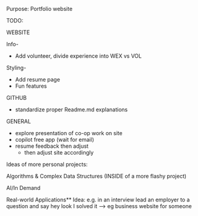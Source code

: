 Purpose:
Portfolio website


TODO:

WEBSITE

Info-
- Add volunteer, divide experience into WEX vs VOL

Styling-
- Add resume page
- Fun features



GITHUB
- standardize proper Readme.md explanations


GENERAL
- explore presentation of co-op work on site
- copilot free app (wait for email)
- resume feedback then adjust
    - then adjust site accordingly






Ideas of more personal projects:

Algorithms & Complex Data Structures (INSIDE of a more flashy project)

AI/In Demand

Real-world Applications** Idea: e.g. in an interview lead an employer to a question and say hey look I solved it 
--> eg business website for someone





